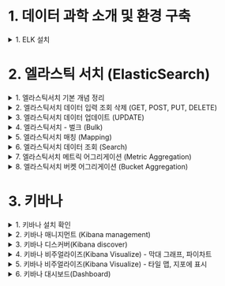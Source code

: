 
# 1. 데이터 과학 소개 및 환경 구축 

<details> <summary> 1. ELK 설치</summary>

## 1. ELK 설치

### 설치
```
brew install elastic/tap/kibana-full
brew install elastic/tap/elasticsearch-full
brew install elastic/tap/filebeat-full
brew install elastic/tap/logstash-full
```

### 서비스 실행
```
brew services start elastic/tap/kibana-full
brew services start elastic/tap/elasticsearch-full
brew services start elastic/tap/filebeat-full
brew services start elastic/tap/logstash-full
```

### ElasticSearch 실행 확인
- localhost:9200 접속


</details>

# 2. 엘라스틱 서치 (ElasticSearch)

<details> <summary> 1. 엘라스틱서치 기본 개념 정리 </summary>

## 1. 엘라스틱서치 기본 개념 정리

![image](https://user-images.githubusercontent.com/28394879/142723353-96101d05-1892-4c90-bb43-22ef28343a5b.png)

- 왼쪽 데이터 형태로 들어왔을 때 엘라스틱 서치는 오른쪽 테이블 형태로 저장을 한다. 

### elastic search vs relational DB

![image](https://user-images.githubusercontent.com/28394879/142723405-0155e63a-e55a-44fc-ac53-b98643e9c6e2.png)

- 구글링을 할때 Text단위로 검색하는 것을 가정했을때 Elastic search를 사용했을 경우 훨씬 빠르게 데이터를 가져올 수 있다. 

### elastic search data structure 

![image](https://user-images.githubusercontent.com/28394879/142723499-fd98d73e-79f5-4796-b762-d4635af2481e.png)

- index 안에 type을 갖는다.
- type안에 여러개의 document를 갖는다.
- document들은 같은 property를 갖고 있는다. 

### elastic search vs relational DB 용어 차이
![image](https://user-images.githubusercontent.com/28394879/142723564-1c4b324b-dee6-48aa-9370-3f4fd14cbbd2.png)

![image](https://user-images.githubusercontent.com/28394879/142723595-7490990d-7de9-4a85-9c40-a1be17a5e750.png)
- Elastic Search는 REST API를 사용한다. 

![image](https://user-images.githubusercontent.com/28394879/142723609-be8f9292-c04c-4b0a-b7a7-41cebd693b77.png)

</details>

<details> <summary> 2. 엘라스틱서치 데이터 입력 조회 삭제 (GET, POST, PUT, DELETE) </summary>

## 2. 엘라스틱서치 데이터 입력 조회 삭제 (GET, POST, PUT, DELETE)

1. classes index가 있는지 조회 (아직은 생성안해서 조회 안되는게 맞음)
`curl -XGET http://localhost:9200/classes` 
2. 조회할 때 이쁘게 보기 
`curl -XGET http://localhost:9200/classes?pretty`  
3. index가 없다는 것을 확인했으니, 인덱스 생성 해보자.
`curl -XPUT http://localhost:9200/classes`
4. 생성된것을 조회
`curl -XGET http://localhost:9200/classes?pretty`    
```
{
  "classes" : {
    "aliases" : { },
    "mappings" : { },
    "settings" : {
      "index" : {
        "routing" : {
          "allocation" : {
            "include" : {
              "_tier_preference" : "data_content"
            }
          }
        },
        "number_of_shards" : "1",
        "provided_name" : "classes",
        "creation_date" : "1637410676372",
        "number_of_replicas" : "1",
        "uuid" : "sTOr1fWFTIe0JKaThOQ4LQ",
        "version" : {
          "created" : "7150299"
        }
      }
    }
  }
}
```
5. 생성한 index 지우기 
`curl -XDELETE http://localhost:9200/classes`
6. document 생성하기
```
curl -XPOST http://localhost:9200/classes/class/1/ -H 'Content-Type: application/json'  -d '
{"title":"Algorithm", "professor":"John"}'
```
index가 생성된 상태에서 해도 되고, 생성안된 상태에서 해도 된다.  
index를 생성 안된상태에서 하면, 알아서 index 생성까지 해준다.

7. 생성된것을 조회 
`curl -XGET http://localhost:9200/classes?pretty`    
**결과**  
```
{
  "classes" : {
    "aliases" : { },
    "mappings" : {
      "properties" : {
        "professor" : {
          "type" : "text",
          "fields" : {
            "keyword" : {
              "type" : "keyword",
              "ignore_above" : 256
            }
          }
        },
        "title" : {
          "type" : "text",
          "fields" : {
            "keyword" : {
              "type" : "keyword",
              "ignore_above" : 256
            }
          }
        }
      }
    },
    "settings" : {
      "index" : {
        "routing" : {
          "allocation" : {
            "include" : {
              "_tier_preference" : "data_content"
            }
          }
        },
        "number_of_shards" : "1",
        "provided_name" : "classes",
        "creation_date" : "1637411566405",
        "number_of_replicas" : "1",
        "uuid" : "HCTipXo6Stqya6SKmAXlsw",
        "version" : {
          "created" : "7150299"
        }
      }
    }
  }
}
``` 

8. json파일로 document 생성 
`curl -XPOST http://localhost:9200/classes/class/1/ -H 'Content-Type: application/json' -d @oneclass.json` 




</details>

<details> <summary> 3. 엘라스틱서치 데이터 업데이트 (UPDATE) </summary>

## 3. 엘라스틱서치 데이터 업데이트 (UPDATE)

1. 업데이트할 데이터를 위해서 document 생성
```
curl -XPOST http://localhost:9200/classes/class/1/ -H 'Content-Type: application/json' -d '{"title": "Algorithm", "professor": "John"}'
``` 

2. 1학점이라는 필드를 추가
```
curl -XPOST http://localhost:9200/classes/class/1/_update -H 'Content-Type: application/json' -d '{"doc" : {"unit" : 1}}'
``` 

3. 추가 된 것 확인
```
curl -XGET http://localhost:9200/classes/class/1?pretty
``` 

4. 학점을 1에서 2로 수정
```
curl -XPOST http://localhost:9200/classes/class/1/_update -H 'Content-Type: application/json' -d '{"doc" : {"unit" : 2}}'
```

5. 학점에 script로 +5 시키기
```
curl -XPOST http://localhost:9200/classes/class/1/_update -H 'Content-Type: application/json' -d '{"script": "ctx._source.unit += 5"}'
```

</details>

<details> <summary> 4. 엘라스틱서치 - 벌크 (Bulk) </summary>

## 4. 엘라스틱서치 - 벌크 (Bulk)

1. CLASSES.JSON 을 bulk
```
curl -XPOST http://localhost:9200/_bulk --data-binary  @classes.json -H 'Content-Type: application/json'
``` 

2. bulk 확인 
```
curl -XGET http://localhost:9200/classes/class/2?pretty
```

</details>

<details> <summary> 5. 엘라스틱서치 매칭 (Mapping) </summary>

## 5. 엘라스틱서치 매칭 (Mapping)

- 매핑은 데이터베이스의 스키마와 동일하다. 
- 엘라스틱서치는 매핑없이도 insert 할 수 있다. 
- 실제 일할때는 매핑 없이 데이터를 넣는것은 상당히 위험한 일이다. 
  - 매핑이 없다면 날짜를 문자열로 인식할 수 있다. 
  - 매핑이 없다면 숫자를 넣을때도 문자열로 인식할 수 있다. 
  - 그렇다면, 평균을 낼 때도 문자열로 인식되면 잘 안될 수 있다. 
- 데이터를 넣을때에는 매핑을 먼저 추가해야 된다. 


1. 인덱스 생성
```
curl -XPUT 'http://localhost:9200/classes'
``` 
2. 매핑 생성
```
curl -XPUT 'http://localhost:9200/classes/class/_mapping' -H 'Content-Type: application/json' -d @classesRating_mapping.json
``` 
3. CLASSES.JSON 을 bulk
```
curl -XPOST http://localhost:9200/_bulk --data-binary  @classes.json -H 'Content-Type: application/json'
``` 
4. bulk 확인 
```
curl -XGET http://localhost:9200/classes/class/2?pretty
```
- 지금 실습에서는 mapping없이 bulk했을 때와의 차이점은 크게 없는 것 같다. (데이터 형식을 생각보다 알아서 잘 매칭해주는 듯함)
- 하지만, 데이터형식을 언제 다르게 해줄지 모르니, 항상 mapping을 먼저 생성해주는 것이 좋은 것 같다. 

</details>

<details> <summary> 6. 엘라스틱서치 데이터 조회 (Search) </summary>

## 6. 엘라스틱서치 데이터 조회 (Search)

1. 데이터 생성
```
curl -XPOST http://localhost:9200/_bulk --data-binary @simple_basketball.json -H 'Content-Type: application/json'
``` 

2. 데이터 확인
```
curl -XGET http://localhost:9200/basketball/record/_search?pretty
``` 

3. uri옵션으로 데이터 확인
```
curl -XGET http://localhost:9200/basketball/record/_search?q=points:30&pretty
```  

4. REQUEST BODY 로 데이터 확인 
```
curl -XGET http://localhost:9200/basketball/record/_search?pretty -H 'Content-Type: application/json' -d '
{ 
  "query": {
    "term" : {"points": 30}
  }
}'
``` 

</details>

<details> <summary> 7. 엘라스틱서치 메트릭 어그리게이션 (Metric Aggregation) </summary>

## 7. 엘라스틱서치 메트릭 어그리게이션 (Metric Aggregation)

- 평균, 합산 등을 구하는 것이 Metric Aggregation

1. 데이터 생성
```
curl -XPOST http://localhost:9200/_bulk --data-binary @simple_basketball.json -H 'Content-Type: application/json'
``` 

2. average aggregation 
```
curl -XGET http://localhost:9200/_search?pretty --data-binary @avg_points_aggs.json -H 'Content-Type: application/json'
```  

3. max aggregation 
```
curl -XGET http://localhost:9200/_search?pretty --data-binary @max_points_aggs.json -H 'Content-Type: application/json'
```  

4. min aggregation 
```
curl -XGET http://localhost:9200/_search?pretty --data-binary @min_points_aggs.json -H 'Content-Type: application/json'
```  

5. sum aggregation 
```
curl -XGET http://localhost:9200/_search?pretty --data-binary @sum_points_aggs.json -H 'Content-Type: application/json'
```  

6. stats aggregation (지금까지 한 모든 aggregation을 한번에)
```
curl -XGET http://localhost:9200/_search?pretty --data-binary @stats_points_aggs.json -H 'Content-Type: application/json'
```  

</details>

<details> <summary> 8. 엘라스틱서치 버켓 어그리게이션 (Bucket Aggregation) </summary>

## 8. 엘라스틱서치 버켓 어그리게이션 (Bucket Aggregation)

- group by같은 기능을 사용하는것이 Bucket Aggregation 
- Bucket key로 식별되는 여러 Bucket 쿼리 컨텍스트(테이블)에서 정의된 문제의 데이터를 분할하며 Document를 그룹화하는 것이다. 

1. INDEX 생성
```
curl -XPUT localhost:9200/basketball
``` 

2. mapping 적용
```
curl -XPUT 'localhost:9200/basketball/record/_mapping?include_type_name=true&pretty' -H'Content-Type: application/json' -d @basketball_mapping.json
``` 

3. 데이터 삽입(bulk)
```
curl -XPOST http://localhost:9200/_bulk?pretty -H'Content-Type: application/json' --data-binary @twoteam_basketball.json
``` 

4. bucket aggregation
```
curl -XGET http://localhost:9200/_search?pretty --data-binary @terms_aggs.json -H 'Content-Type: application/json'
``` 

5. 팀별로 스코어 통계
```
curl -XGET http://localhost:9200/_search?pretty --data-binary @stats_by_team.json -H 'Content-Type: application/json'
``` 

</details>


# 3. 키바나

<details> <summary> 1. 키바나 설치 확인 </summary>

## 1. 키바나 설치 확인

http://localhost:5601 접속 확인

</details>

<details> <summary> 2. 키바나 매니지먼트 (Kibana management) </summary>

## 2. 키바나 매니지먼트 (Kibana management)

1. 이전에 진행한 index 제거 
```
curl -XDELETE localhost:9200/basketball
``` 

2. 새로 index 생성
```
curl -XPUT localhost:9200/basketball
``` 

3. mapping정보 입력
```
curl -XPUT 'localhost:9200/basketball/record/_mapping?include_type_name=true&pretty' -H'Content-Type: application/json' -d @basketball_mapping.json
```

4. 데이터 삽입(bulk)
```
curl -XPOST http://localhost:9200/_bulk?pretty -H 'Content-Type: application/json' --data-binary @bulk_basketball.json
``` 

5. kibana 접속 후 index패턴 생성
![image](https://user-images.githubusercontent.com/28394879/143597413-f6c18934-791a-4cf8-a1fe-820df28478f3.png)

6. 데이터가 kibana에 잘 인식됐는지 확인
![image](https://user-images.githubusercontent.com/28394879/143597714-28cfc916-7afa-419b-9189-c9a7296ae569.png)




</details>

<details> <summary> 3. 키바나 디스커버(Kibana discover) </summary>

## 3. 키바나 디스커버(Kibana discover)

1. Kibana에서 디스커버 탭으로 들어가서, 2016년까지의 데이터 (2021년기준으론 약 6년전까지로 설정)를 검색
```
http://localhost:5601/app/discover#/?_g=(filters:!(),refreshInterval:(pause:!t,value:0),time:(from:now-8y,to:now))&_a=(columns:!(),filters:!(),index:'3be87030-4ec7-11ec-b89d-c5bc45c36b0c',interval:auto,query:(language:kuery,query:''),sort:!(!(submit_date,desc)))
``` 

2. 2016~2017까지의 데이터 보기 
```
http://localhost:5601/app/discover#/?_g=(filters:!(),refreshInterval:(pause:!t,value:0),time:(from:'2015-12-31T15:40:28.184Z',to:'2017-10-31T15:40:53.079Z'))&_a=(columns:!(),filters:!(),index:'3be87030-4ec7-11ec-b89d-c5bc45c36b0c',interval:auto,query:(language:kuery,query:''),sort:!(!(submit_date,desc)))
```
![image](https://user-images.githubusercontent.com/28394879/143604521-1ea36012-c914-48a5-9a47-c63880ed2d66.png)

3. filter로 "Stephen Curry"데이터만 보기
![image](https://user-images.githubusercontent.com/28394879/143604757-18e90696-8f7a-49e2-b7a4-4e410b0eb30e.png)

4. toggle 버튼으로 원하는 필드 위주로 보기
![image](https://user-images.githubusercontent.com/28394879/143604953-7d5ee4fa-5a15-40c5-99b0-a6cb5d14b1d4.png)

5. 정렬 버튼으로 원하는 필드로 정렬 하기 
![image](https://user-images.githubusercontent.com/28394879/143605225-845e7cb7-4f13-4287-9d19-0812c24e3e1c.png)


</details>

<details> <summary> 4. 키바나 비주얼라이즈(Kibana Visualize) - 막대 그래프, 파이차트 </summary>

## 4. 키바나 비주얼라이즈(Kibana Visualize) - 막대 그래프, 파이차트

### 창 들어가는방법
1. Analytics에서 Visualize Library 클릭
2. Create new visualization 클릭
3. Explore options 클릭
4. Vertical Bar(막대그래프) 또는 파이차트 검색 후 클릭

- 막대 그래프
![image](https://user-images.githubusercontent.com/28394879/143665723-6e0898bd-93a8-454e-9ca3-4ee30d1e932f.png)
`http://localhost:5601/app/visualize#/create?type=histogram&indexPattern=3be87030-4ec7-11ec-b89d-c5bc45c36b0c&_g=(filters:!(),refreshInterval:(pause:!t,value:0),time:(from:'2015-01-27T02:05:10.924Z',to:now))&_a=(filters:!(),linked:!f,query:(language:kuery,query:''),uiState:(),vis:(aggs:!((enabled:!t,id:'2',params:(customLabel:avg,field:points),schema:metric,type:avg),(enabled:!t,id:'3',params:(field:name,missingBucket:!f,missingBucketLabel:Missing,order:desc,orderBy:'2',otherBucket:!f,otherBucketLabel:Other,size:5),schema:segment,type:terms)),params:(addLegend:!t,addTimeMarker:!f,addTooltip:!t,categoryAxes:!((id:CategoryAxis-1,labels:(filter:!t,show:!t,truncate:100),position:bottom,scale:(type:linear),show:!t,style:(),title:(),type:category)),detailedTooltip:!t,grid:(categoryLines:!f),labels:(show:!f),legendPosition:right,maxLegendLines:1,palette:(name:default,type:palette),radiusRatio:0,seriesParams:!((circlesRadius:3,data:(id:'2',label:avg),drawLinesBetweenPoints:!t,interpolate:linear,lineWidth:2,mode:stacked,show:!t,showCircles:!t,type:histogram,valueAxis:ValueAxis-1)),thresholdLine:(color:%23E7664C,show:!f,style:full,value:10,width:1),times:!(),truncateLegend:!t,type:histogram,valueAxes:!((id:ValueAxis-1,labels:(filter:!f,rotate:0,show:!t,truncate:100),name:LeftAxis-1,position:left,scale:(mode:normal,type:linear),show:!t,style:(),title:(text:avg),type:value))),title:'',type:histogram))`


- 파이차트
![image](https://user-images.githubusercontent.com/28394879/143665340-4669b0b3-744d-45aa-95d9-719f9636e4a7.png)
`http://localhost:5601/app/visualize#/create?type=pie&indexPattern=3be87030-4ec7-11ec-b89d-c5bc45c36b0c&_g=(filters:!(),refreshInterval:(pause:!t,value:0),time:(from:'2015-01-27T02:05:10.924Z',to:now))&_a=(filters:!(),linked:!f,query:(language:kuery,query:''),uiState:(vis:(legendOpen:!f)),vis:(aggs:!((enabled:!t,id:'1',params:(field:points),schema:metric,type:sum),(enabled:!t,id:'2',params:(field:team,missingBucket:!f,missingBucketLabel:Missing,order:desc,orderBy:'1',otherBucket:!f,otherBucketLabel:Other,size:5),schema:segment,type:terms)),params:(addLegend:!f,addTooltip:!t,distinctColors:!f,isDonut:!t,labels:(last_level:!f,percentDecimals:2,position:default,show:!t,truncate:100,values:!t,valuesFormat:percent),legendPosition:right,maxLegendLines:1,nestedLegend:!f,palette:(name:default,type:palette),truncateLegend:!t,type:pie),title:'',type:pie))`


</details>

<details> <summary> 5. 키바나 비주얼라이즈(Kibana Visualize) - 타일 맵, 지포에 표시 </summary>

## 5. 키바나 비주얼라이즈(Kibana Visualize) - 타일 맵, 지포에 표시

1. classes index생성 
```
curl -XPUT http://localhost:9200/classes
``` 

2. mapping 정보 등록(매핑을 통해서 단순 스트링이아닌, 지도에 표시할 수 있는 값임을 나타내주어야 함)
```
curl -XPUT http://localhost:9200/classes/class/_mapping?include_type_name=true&pretty -H 'Content-Type: application/json' -d @classesRating_mapping.json
``` 

3. bulk insert
```
curl -XPOST http://localhost:9200/_bulk?pretty -H 'Content-Type: application/json' --data-binary @classes.json
```

4. 데이터 확인
```
curl -XGET http://localhost:9200/classes/class/1/?pretty
```

5. kibana에서 Management의 StackManagement 클릭
6. Index Pattern 클릭
7. Create index Pattern 클릭 
8. classes* index 생성
9. Visualize에서 Maps 클릭
10. Add layer -> Clusters and grids
11. index pattern를 classes로 적용

![image](https://user-images.githubusercontent.com/28394879/143666574-1cf00a7c-0e66-4fea-9263-dea73cbc1380.png)


</details>


<details> <summary> 6. 키바나 대시보드(Dashboard) </summary>

</details>


